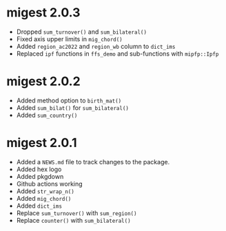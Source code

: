 # migest 2.0.3

* Dropped `sum_turnover()` and `sum_bilateral()`
* Fixed axis upper limits in `mig_chord()`
* Added `region_ac2022` and `region_wb` column to `dict_ims`
* Replaced `ipf` functions in `ffs_demo` and sub-functions with `mipfp::Ipfp`

# migest 2.0.2

* Added method option to `birth_mat()`
* Added `sum_bilat()` for `sum_bilateral()`
* Added `sum_country()`

# migest 2.0.1

* Added a `NEWS.md` file to track changes to the package.
* Added hex logo
* Added pkgdown
* Github actions working
* Added `str_wrap_n()`
* Added `mig_chord()`
* Added `dict_ims`
* Replace `sum_turnover()` with `sum_region()`
* Replace `counter()` with `sum_bilateral()`
